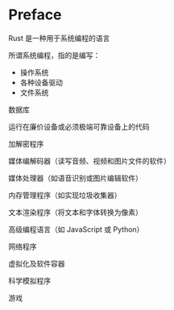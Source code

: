 # Preface

Rust 是一种用于系统编程的语言

所谓系统编程，指的是编写：

* 操作系统
* 各种设备驱动
* 文件系统

数据库

运行在廉价设备或必须极端可靠设备上的代码

加解密程序

媒体编解码器（读写音频、视频和图片文件的软件）

媒体处理器（如语音识别或图片编辑软件）

内存管理程序（如实现垃圾收集器）

文本渲染程序（将文本和字体转换为像素）

高级编程语言（如 JavaScript 或 Python）

网络程序

虚拟化及软件容器

科学模拟程序

游戏